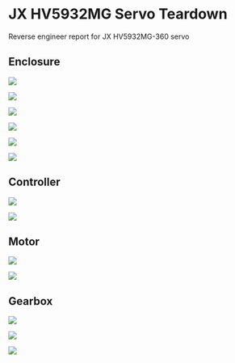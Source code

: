 # JX HV5932MG Servo Teardown

Reverse engineer report for JX HV5932MG-360 servo

## Enclosure

![](fig-13.jpg)

![](fig-12.jpg)

![](fig-11.jpg)

![](fig-3.jpg)

![](fig-9.jpg)

![](fig-8.jpg)

## Controller

![](fig-1.jpg)

![](fig-2.jpg)

## Motor

![](fig-10.jpg)

![](fig-4.jpg)

## Gearbox

![](fig-5.jpg)

![](fig-6.jpg)

![](fig-7.jpg)

